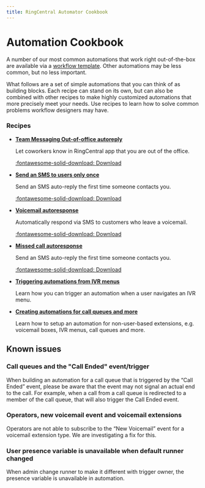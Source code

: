 ```yaml
---
title: RingCentral Automator Cookbook
---
```


# Automation Cookbook

A number of our most common automations that work right out-of-the-box are available via a [workflow template](../workflow-templates/index.md). Other automations may be less common, but no less important. 

What follows are a set of simple automations that you can think of as building blocks. Each recipe can stand on its own, but can also be combined with other recipes to make highly customized automations that more precisely meet your needs. Use recipes to learn how to solve common problems workflow designers may have. 

### Recipes

<div class="grid cards" markdown>

- [__Team Messaging Out-of-office autoreply__](chat-ooo-autoreply.md)
  
    Let coworkers know in RingCentral app that you are out of the office.
  
    [:fontawesome-solid-download: Download](chat-ooo-autoreply.json)

- [__Send an SMS to users only once__](autoreply-only-once.md)
  
    Send an SMS auto-reply the first time someone contacts you. 
  
    [:fontawesome-solid-download: Download](autoreply-only-once.json)

- [__Voicemail autoresponse__](voicemail-autoresponse.md)
  
    Automatically respond via SMS to customers who leave a voicemail.
  
    [:fontawesome-solid-download: Download](voicemail-autoresponse.json)

- [__Missed call autoresponse__](missed-call.md)
  
    Send an SMS auto-reply the first time someone contacts you. 
  
    [:fontawesome-solid-download: Download](missed-call.json)

- [__Triggering automations from IVR menus__](ivr-menus.md)
  
    Learn how you can trigger an automation when a user navigates an IVR menu.

- [__Creating automations for call queues and more__](extensions.md)
  
    Learn how to setup an automation for non-user-based extensions, e.g. voicemail boxes, IVR menus, call queues and more.

</div>

## Known issues

### Call queues and the "Call Ended" event/trigger

When building an automation for a call queue that is triggered by the “Call Ended” event, please be aware that the event may not signal an actual end to the call. For example, when a call from a call queue is redirected to a member of the call queue, that will also trigger the Call Ended event. 

### Operators, new voicemail event and voicemail extensions

Operators are not able to subscribe to the “New Voicemail” event for a voicemail extension type. We are investigating a fix for this. 

### User presence variable is unavailable when default runner changed

When admin change runner to make it different with trigger owner, the presence variable is unavailable in automation.

